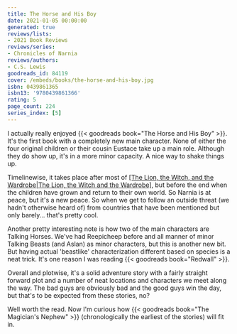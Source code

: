 ```yaml
---
title: The Horse and His Boy
date: 2021-01-05 00:00:00
generated: true
reviews/lists:
- 2021 Book Reviews
reviews/series:
- Chronicles of Narnia
reviews/authors:
- C.S. Lewis
goodreads_id: 84119
cover: /embeds/books/the-horse-and-his-boy.jpg
isbn: 0439861365
isbn13: '9780439861366'
rating: 5
page_count: 224
series_index: [5]
---
```

I actually really enjoyed {{< goodreads book="The Horse and His Boy" >}}. It's the first book with a completely new main character. None of either the four original children or their cousin Eustace take up a main role. Although they do show up, it's in a more minor capacity. A nice way to shake things up.  

Timelinewise, it takes place after most of [[The Lion, the Witch, and the Wardrobe|The Lion, the Witch and the Wardrobe]](), but before the end when the children have grown and return to their own world. So Narnia is at peace, but it's a new peace. So when we get to follow an outside threat (we hadn't otherwise heard of) from countries that have been mentioned but only barely... that's pretty cool.  

<!--more-->

Another pretty interesting note is how two of the main characters are Talking Horses. We've had Reepicheep before and all manner of minor Talking Beasts (and Aslan) as minor characters, but this is another new bit. But having actual 'beastlike' characterization different based on species is a neat trick. It's one reason I was reading {{< goodreads book="Redwall" >}}.  

Overall and plotwise, it's a solid adventure story with a fairly straight forward plot and a number of neat locations and characters we meet along the way. The bad guys are obviously bad and the good guys win the day, but that's to be expected from these stories, no?  

Well worth the read. Now I'm curious how {{< goodreads book="The Magician's Nephew" >}} (chronologically the earliest of the stories) will fit in.
